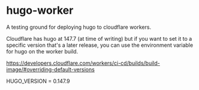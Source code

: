 # hugo-worker

A testing ground for deploying hugo to cloudflare workers.

Cloudflare has hugo at 147.7 (at time of writing) but if you want to set it to a specific version that's a later release, you can use the environment variable for hugo on the worker build.

https://developers.cloudflare.com/workers/ci-cd/builds/build-image/#overriding-default-versions

HUGO_VERSION = 0.147.9